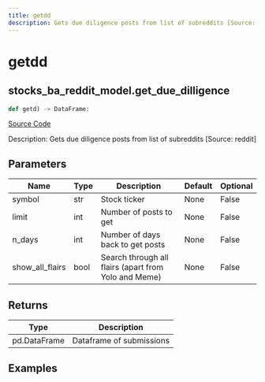 ```yaml
---
title: getdd
description: Gets due diligence posts from list of subreddits [Source: reddit]
---
```

# getdd

## stocks_ba_reddit_model.get_due_dilligence

```python
def getd) -> DataFrame:
```
[Source Code](https://github.com/OpenBB-finance/OpenBBTerminal/tree/main/openbb_terminal/decorators.py#L715)

Description: Gets due diligence posts from list of subreddits [Source: reddit]

## Parameters

| Name | Type | Description | Default | Optional |
| ---- | ---- | ----------- | ------- | -------- |
| symbol | str | Stock ticker | None | False |
| limit | int | Number of posts to get | None | False |
| n_days | int | Number of days back to get posts | None | False |
| show_all_flairs | bool | Search through all flairs (apart from Yolo and Meme) | None | False |

## Returns

| Type | Description |
| ---- | ----------- |
| pd.DataFrame | Dataframe of submissions |

## Examples

